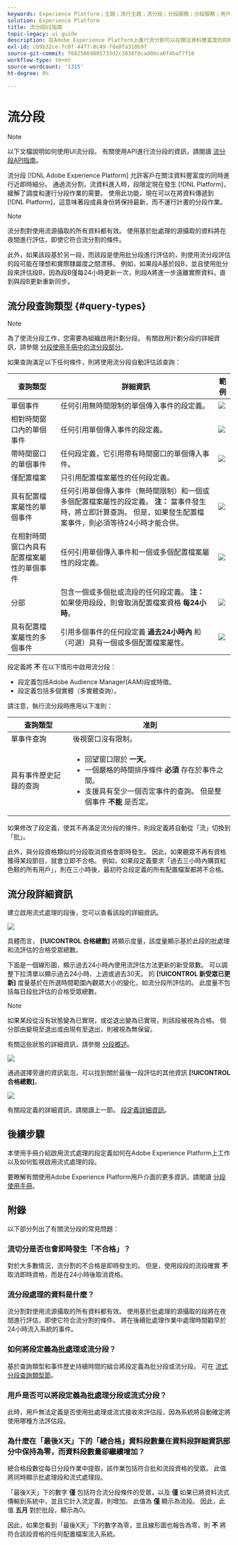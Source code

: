 ```yaml
---
keywords: Experience Platform；主題；流行主題；流分段；分段服務；分段服務；用戶介面指南；
solution: Experience Platform
title: 流分段UI指南
topic-legacy: ui guide
description: 在Adobe Experience Platform上進行流分割可以在關注資料豐富度的同時進行接近即時的分割。 隨著流分割，分段資格現在隨著資料登陸平台而發生，緩解了調度和運行分段作業的需要。 利用此功能，現在可以在資料傳遞到平台時評估大多數段規則，這意味著在不運行計畫的分段作業的情況下，段成員身份將保持最新。
exl-id: cb9b32ce-7c0f-4477-8c49-7de0fa310b97
source-git-commit: f6825869805733d2c3838f0cad0bca0f4baf7f16
workflow-type: tm+mt
source-wordcount: '1315'
ht-degree: 0%

---
```


# 流分段

>[!NOTE]
>
>以下文檔說明如何使用UI流分段。 有關使用API進行流分段的資訊，請閱讀 [流分段API指南](../api/streaming-segmentation.md)。

流分段 [!DNL Adobe Experience Platform] 允許客戶在關注資料豐富度的同時進行近即時細分。 通過流分割，流資料進入時，段限定現在發生 [!DNL Platform]，緩解了調度和運行分段作業的需要。 使用此功能，現在可以在將資料傳遞到 [!DNL Platform]，這意味著段成員身份將保持最新，而不運行計畫的分段作業。

>[!NOTE]
>
>流分割對使用流源攝取的所有資料都有效。 使用基於批處理的源攝取的資料將在夜間進行評估，即使它符合流分割的條件。
>
>此外，如果該段基於另一段，而該段是使用批分段進行評估的，則使用流分段評估的段可能在理想和實際隸屬度之間漂移。 例如，如果段A基於段B，並且使用批分段來評估段B，因為段B僅每24小時更新一次，則段A將進一步遠離實際資料，直到與段B更新重新同步。

## 流分段查詢類型 {#query-types}

>[!NOTE]
>
>為了使流分段工作，您需要為組織啟用計劃分段。 有關啟用計劃分段的詳細資訊，請參閱 [分段使用手冊中的流分段部分](./overview.md#scheduled-segmentation)。

如果查詢滿足以下任何條件，則將使用流分段自動評估該查詢：

| 查詢類型 | 詳細資訊 | 範例 |
| ---------- | ------- | ------- |
| 單個事件 | 任何引用無時間限制的單個傳入事件的段定義。 | ![](../images/ui/streaming-segmentation/incoming-hit.png) |
| 相對時間窗口內的單個事件 | 任何引用單個傳入事件的段定義。 | ![](../images/ui/streaming-segmentation/relative-hit-success.png) |
| 帶時間窗口的單個事件 | 任何段定義，它引用帶有時間窗口的單個傳入事件。 | ![](../images/ui/streaming-segmentation/historic-time-window.png) |
| 僅配置檔案 | 只引用配置檔案屬性的任何段定義。 |  |
| 具有配置檔案屬性的單個事件 | 任何引用單個傳入事件（無時間限制）和一個或多個配置檔案屬性的段定義。 **注：** 當事件發生時，將立即計算查詢。 但是，如果發生配置檔案事件，則必須等待24小時才能合併。 | ![](../images/ui/streaming-segmentation/profile-hit.png) |
| 在相對時間窗口內具有配置檔案屬性的單個事件 | 任何引用單個傳入事件和一個或多個配置檔案屬性的段定義。 | ![](../images/ui/streaming-segmentation/profile-relative-success.png) |
| 分部 | 包含一個或多個批或流段的任何段定義。 **注：** 如果使用段段，則會取消配置檔案資格 **每24小時**。 | ![](../images/ui/streaming-segmentation/two-batches.png) |
| 具有配置檔案屬性的多個事件 | 引用多個事件的任何段定義 **過去24小時內** 和（可選）具有一個或多個配置檔案屬性。 | ![](../images/ui/streaming-segmentation/event-history-success.png) |

段定義將 **不** 在以下情形中啟用流分段：

- 段定義包括Adobe Audience Manager(AAM)段或特徵。
- 段定義包括多個實體（多實體查詢）。

請注意，執行流分段時應用以下准則：

| 查詢類型 | 准則 |
| ---------- | -------- |
| 單事件查詢 | 後視窗口沒有限制。 |
| 具有事件歷史記錄的查詢 | <ul><li>回望窗口限於 **一天**。</li><li>一個嚴格的時間排序條件 **必須** 存在於事件之間。</li><li>支援具有至少一個否定事件的查詢。 但是整個事件 **不能** 是否定。</li></ul> |

如果修改了段定義，使其不再滿足流分段的條件，則段定義將自動從「流」切換到「批」。

此外，與分段資格類似的分段取消資格會即時發生。 因此，如果聽眾不再有資格獲得某段節目，就會立即不合格。 例如，如果段定義要求「過去三小時內購買紅色鞋的所有用戶」，則在三小時後，最初符合段定義的所有配置檔案都將不合格。

## 流分段詳細資訊

建立啟用流式處理的段後，您可以查看該段的詳細資訊。

![](../images/ui/streaming-segmentation/monitoring-streaming-segment.png)

具體而言， **[!UICONTROL 合格總數]** 將顯示度量，該度量顯示基於此段的批處理和流評估的合格受眾總數。

下面是一個線形圖，顯示過去24小時內使用流評估方法更新的新受眾數。 可以調整下拉清單以顯示過去24小時、上週或過去30天。 的 **[!UICONTROL 新受眾已更新]** 度量基於在所選時間範圍內觀眾大小的變化，如流分段所評估的。 此度量不包括每日段批評估的合格受眾總數。

>[!NOTE]
>
>如果某段從沒有狀態變為已實現，或從退出變為已實現，則該段被視為合格。 倘分部由變現至退出或由現有至退出，則被視為無保留。
>
>有關這些狀態的詳細資訊，請參閱 [分段概述](./overview.md#browse)。

![](../images/ui/streaming-segmentation/monitoring-streaming-segment-graph.png)

通過選擇旁邊的資訊氣泡，可以找到關於最後一段評估的其他資訊 **[!UICONTROL 合格總數]**。

![](../images/ui/streaming-segmentation/info-bubble.png)

有關段定義的詳細資訊，請閱讀上一節。 [段定義詳細資訊](#segment-details)。

## 後續步驟

本使用手冊介紹啟用流式處理的段定義如何在Adobe Experience Platform上工作以及如何監視啟用流式處理的段。

要瞭解有關使用Adobe Experience Platform用戶介面的更多資訊，請閱讀 [分段使用手冊](./overview.md)。

## 附錄

以下部分列出了有關流分段的常見問題：

### 流切分是否也會即時發生「不合格」？

對於大多數情況，流分割的不合格是即時發生的。 但是，使用段段的流段確實 **不** 取消即時資格，而是在24小時後取消資格。

### 流分段處理的資料是什麼？

流分割對使用流源攝取的所有資料都有效。 使用基於批處理的源攝取的段將在夜間進行評估，即使它符合流分割的條件。 將在後續批處理作業中處理時間戳早於24小時流入系統的事件。

### 如何將段定義為批處理或流分段？

基於查詢類型和事件歷史持續時間的組合將段定義為批分段或流分段。 可在 [流式分段查詢類型節](#query-types)。

### 用戶是否可以將段定義為批處理分段或流式分段？

此時，用戶無法定義是否使用批處理或流式接收來評估段，因為系統將自動確定將使用哪種方法評估段。

### 為什麼在「最後X天」下的「總合格」資料段數量在資料段詳細資訊部分中保持為零，而資料段數量卻繼續增加？

總合格段數從每日分段作業中提取，該作業包括符合批和流段資格的受眾。 此值將同時顯示批處理段和流式處理段。

「最後X天」下的數字 **僅** 包括符合流分段條件的受眾，以及 **僅** 如果已將資料流式傳輸到系統中，並且它計入流定義，則增加。 此值為 **僅** 顯示為流段。 因此，此值 **五月** 對於批段，顯示為0。

因此，如果您看到「最後X天」下的數字為零，並且線形圖也報告為零，則 **不** 將符合該段資格的任何配置檔案流入系統。